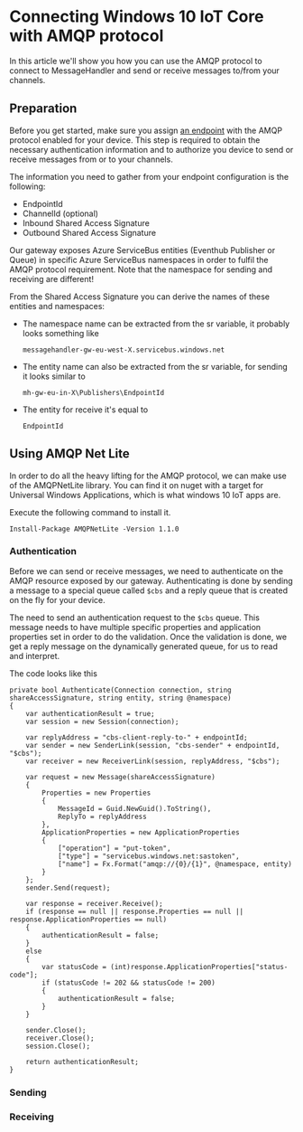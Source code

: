 # Connecting Windows 10 IoT Core with AMQP protocol

In this article we'll show you how you can use the AMQP protocol to connect to MessageHandler and send or receive messages to/from your channels.

## Preparation

Before you get started, make sure you assign [an endpoint](http://www.messagehandler.net/documentation/connectivity/endpoints-assign) with the AMQP protocol enabled for your device. This step is required to obtain the necessary authentication information and to authorize you device to send or receive messages from or to your channels.

The information you need to gather from your endpoint configuration is the following:

* EndpointId
* ChannelId (optional)
* Inbound Shared Access Signature
* Outbound Shared Access Signature

Our gateway exposes Azure ServiceBus entities (Eventhub Publisher or Queue) in specific Azure ServiceBus namespaces in order to fulfil the AMQP protocol requirement. Note that the namespace for sending and receiving are different! 

From the Shared Access Signature you can derive the names of these entities and namespaces:

* The namespace name can be extracted from the sr variable, it probably looks something like 

	`messagehandler-gw-eu-west-X.servicebus.windows.net`

* The entity name can also be extracted from the sr variable, for sending it looks similar to 

	`mh-gw-eu-in-X\Publishers\EndpointId`
	
* The entity for receive it's equal to

	`EndpointId`

## Using AMQP Net Lite

In order to do all the heavy lifting for the AMQP protocol, we can make use of the AMQPNetLite library. You can find it on nuget with a target for Universal Windows Applications, which is what windows 10 IoT apps are.

Execute the following command to install it.

	Install-Package AMQPNetLite -Version 1.1.0

### Authentication

Before we can send or receive messages, we need to authenticate on the AMQP resource exposed by our gateway. Authenticating is done by sending a message to a special queue called `$cbs` and a reply queue that is created on the fly for your device. 

The need to send an authentication request to the `$cbs` queue. This message needs to have multiple specific properties and application properties set in order to do the validation. Once the validation is done, we get a reply message on the dynamically generated queue, for us to read and interpret.

The code looks like this

	private bool Authenticate(Connection connection, string shareAccessSignature, string entity, string @namespace)
	{
		var authenticationResult = true;
		var session = new Session(connection);

		var replyAddress = "cbs-client-reply-to-" + endpointId;
		var sender = new SenderLink(session, "cbs-sender" + endpointId, "$cbs");
		var receiver = new ReceiverLink(session, replyAddress, "$cbs");

		var request = new Message(shareAccessSignature)
		{
			Properties = new Properties
			{
				MessageId = Guid.NewGuid().ToString(),
				ReplyTo = replyAddress
			},
			ApplicationProperties = new ApplicationProperties
			{
				["operation"] = "put-token",
				["type"] = "servicebus.windows.net:sastoken",
				["name"] = Fx.Format("amqp://{0}/{1}", @namespace, entity)
			}
		};
		sender.Send(request);

		var response = receiver.Receive();
		if (response == null || response.Properties == null || response.ApplicationProperties == null)
		{
			authenticationResult = false;
		}
		else
		{
			var statusCode = (int)response.ApplicationProperties["status-code"];
			if (statusCode != 202 && statusCode != 200)
			{
				authenticationResult = false;
			}
		}

		sender.Close();
		receiver.Close();
		session.Close();

		return authenticationResult;
	}



### Sending

### Receiving